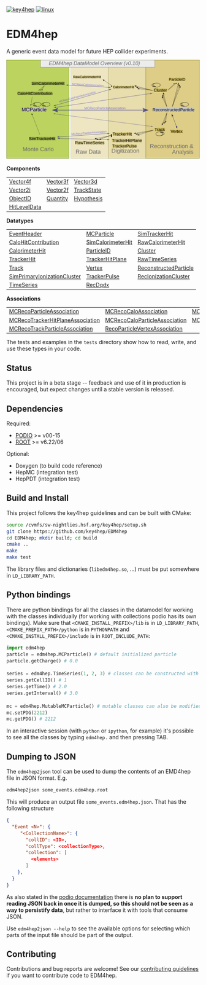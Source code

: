 
[![key4hep](https://github.com/key4hep/EDM4hep/workflows/key4hep_linux/badge.svg)](https://github.com/key4hep/EDM4hep/actions/workflows/key4hep_linux.yml)
[![linux](https://github.com/key4hep/EDM4hep/actions/workflows/lcg_linux_with_podio.yml/badge.svg)](https://github.com/key4hep/EDM4hep/actions/workflows/lcg_linux_with_podio.yml)
# EDM4hep


A generic event data model for future HEP collider experiments.

![](doc/edm4hep_diagram.svg)

**Components**

| | | |
|-|-|-|
| [Vector4f](https://github.com/key4hep/EDM4hep/blob/main/edm4hep.yaml#L9)       | [Vector3f](https://github.com/key4hep/EDM4hep/blob/main/edm4hep.yaml#L26)  | [Vector3d](https://github.com/key4hep/EDM4hep/blob/main/edm4hep.yaml#L41)    |
| [Vector2i](https://github.com/key4hep/EDM4hep/blob/main/edm4hep.yaml#L57)      | [Vector2f](https://github.com/key4hep/EDM4hep/blob/main/edm4hep.yaml#L71)  | [TrackState](https://github.com/key4hep/EDM4hep/blob/main/edm4hep.yaml#L85)  |
| [ObjectID](https://github.com/key4hep/EDM4hep/blob/main/edm4hep.yaml#L108)     | [Quantity](https://github.com/key4hep/EDM4hep/blob/main/edm4hep.yaml#L120) | [Hypothesis](https://github.com/key4hep/EDM4hep/blob/main/edm4hep.yaml#L128) |
| [HitLevelData](https://github.com/key4hep/EDM4hep/blob/main/edm4hep.yaml#L135) | | |


**Datatypes**

| | | |
|-|-|-|
| [EventHeader](https://github.com/key4hep/EDM4hep/blob/main/edm4hep.yaml#L145)         | [MCParticle](https://github.com/key4hep/EDM4hep/blob/main/edm4hep.yaml#L157)        | [SimTrackerHit](https://github.com/key4hep/EDM4hep/blob/main/edm4hep.yaml#L226)         |
| [CaloHitContribution](https://github.com/key4hep/EDM4hep/blob/main/edm4hep.yaml#L268) | [SimCalorimeterHit](https://github.com/key4hep/EDM4hep/blob/main/edm4hep.yaml#L280) | [RawCalorimeterHit](https://github.com/key4hep/EDM4hep/blob/main/edm4hep.yaml#L292)     |
| [CalorimeterHit](https://github.com/key4hep/EDM4hep/blob/main/edm4hep.yaml#L301)      | [ParticleID](https://github.com/key4hep/EDM4hep/blob/main/edm4hep.yaml#L313)        | [Cluster](https://github.com/key4hep/EDM4hep/blob/main/edm4hep.yaml#L326)               |
| [TrackerHit](https://github.com/key4hep/EDM4hep/blob/main/edm4hep.yaml#L347)          | [TrackerHitPlane](https://github.com/key4hep/EDM4hep/blob/main/edm4hep.yaml#L364)   | [RawTimeSeries](https://github.com/key4hep/EDM4hep/blob/main/edm4hep.yaml#L385)                |
| [Track](https://github.com/key4hep/EDM4hep/blob/main/edm4hep.yaml#L398)               | [Vertex](https://github.com/key4hep/EDM4hep/blob/main/edm4hep.yaml#L417)            | [ReconstructedParticle](https://github.com/key4hep/EDM4hep/blob/main/edm4hep.yaml#L434) |
| [SimPrimaryIonizationCluster](https://github.com/key4hep/EDM4hep/blob/main/edm4hep.yaml#L538) | [TrackerPulse](https://github.com/key4hep/EDM4hep/blob/main/edm4hep.yaml#L572) | [RecIonizationCluster](https://github.com/key4hep/EDM4hep/blob/main/edm4hep.yaml#L585) |
| [TimeSeries](https://github.com/key4hep/EDM4hep/blob/main/edm4hep.yaml#L596) | [RecDqdx](https://github.com/key4hep/EDM4hep/blob/main/edm4hep.yaml#L608) |                                                                                          |

**Associations**

| | | |
|-|-|-|
| [MCRecoParticleAssociation](https://github.com/key4hep/EDM4hep/blob/main/edm4hep.yaml#L464)        | [MCRecoCaloAssociation](https://github.com/key4hep/EDM4hep/blob/main/edm4hep.yaml#L473)         | [MCRecoTrackerAssociation](https://github.com/key4hep/EDM4hep/blob/main/edm4hep.yaml#L482)         |
| [MCRecoTrackerHitPlaneAssociation](https://github.com/key4hep/EDM4hep/blob/main/edm4hep.yaml#L491) | [MCRecoCaloParticleAssociation](https://github.com/key4hep/EDM4hep/blob/main/edm4hep.yaml#L500) | [MCRecoClusterParticleAssociation](https://github.com/key4hep/EDM4hep/blob/main/edm4hep.yaml#L509) |
| [MCRecoTrackParticleAssociation](https://github.com/key4hep/EDM4hep/blob/main/edm4hep.yaml#L518)   | [RecoParticleVertexAssociation](https://github.com/key4hep/EDM4hep/blob/main/edm4hep.yaml#L527) |                                                                                                      |

The tests and examples in the `tests` directory show how to read, write, and use these types in your code.


## Status

This project is in a beta stage -- feedback and use of it in production is encouraged, but expect changes until a stable version is released.

## Dependencies

Required:

* [PODIO](https://github.com/AIDASoft/podio) >= v00-15
* [ROOT](https://github.com/root-project/root) >= v6.22/06

Optional:

* Doxygen (to build code reference)
* HepMC (integration test)
* HepPDT (integration test)

## Build and Install

This project follows the key4hep guidelines and can be built with CMake:

```sh
source /cvmfs/sw-nightlies.hsf.org/key4hep/setup.sh
git clone https://github.com/key4hep/EDM4hep
cd EDM4hep; mkdir build; cd build
cmake ..
make
make test
```

The library files and dictionaries (`libedm4hep.so`, ...) must be put somewhere in `LD_LIBRARY_PATH`.

## Python bindings
There are python bindings for all the classes in the datamodel for working with
the classes individually (for working with collections podio has its own
bindings). Make sure that `<CMAKE_INSTALL_PREFIX>/lib` is in `LD_LIBRARY_PATH`,
`<CMAKE_PREFIX_PATH>/python` is in `PYTHONPATH` and `<CMAKE_INSTALL_PREFIX>/include` is in `ROOT_INCLUDE_PATH`:
```python
import edm4hep
particle = edm4hep.MCParticle() # default initialized particle
particle.getCharge() # 0.0

series = edm4hep.TimeSeries(1, 2, 3) # classes can be constructed with non-default parameters
series.getCellID() # 1
series.getTime() # 2.0
series.getInterval() # 3.0

mc = edm4hep.MutableMCParticle() # mutable classes can also be modified
mc.setPDG(2212)
mc.getPDG() # 2212
```

In an interactive session (with `python` or `ipython`, for example) it's
possible to see all the classes by typing `edm4hep.` and then pressing TAB.

## Dumping to JSON
The `edm4hep2json` tool can be used to dump the contents of an EMD4hep file in
JSON format. E.g.

```bash
edm4hep2json some_events.edm4hep.root
```

This will produce an output file `some_events.edm4hep.json`. That has the following structure
```json
{
  "Event <N>": {
     "<CollectionName>": {
       "collID": <ID>,
       "collType": <collectionType>,
       "collection": [
         <elements>
       ]
    },
  }
}
```

As also stated in the [podio
documentation](https://github.com/AIDASoft/podio/blob/master/doc/advanced_topics.md#dumping-json)
there is **no plan to support reading JSON back in once it is dumped, so this
should not be seen as a way to persistify data**, but rather to interface it
with tools that consume JSON.

Use `edm4hep2json --help` to see the available options for selecting which parts
of the input file should be part of the output.

## Contributing

Contributions and bug reports are welcome! See our [contributing guidelines](doc/contributing.md) if you want to contribute code to EDM4hep.
